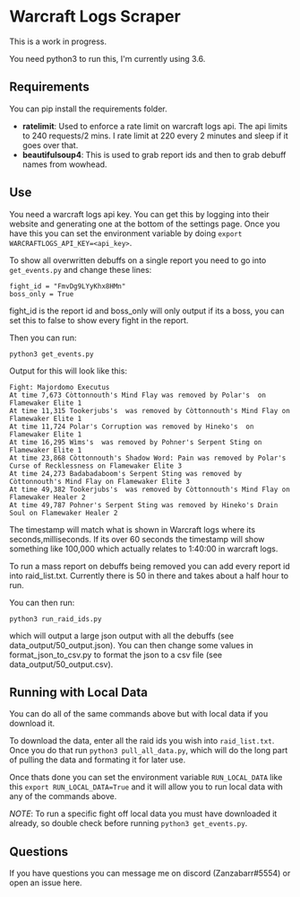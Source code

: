 # Warcraft Logs Scraper
This is a work in progress.

You need python3 to run this, I'm currently using 3.6.

## Requirements
You can pip install the requirements folder.

* **ratelimit**: Used to enforce a rate limit on warcraft logs api. The api limits to 240 requests/2 mins. I rate limit at 220 every 2 minutes and sleep if it goes over that.
* **beautifulsoup4**: This is used to grab report ids and then to grab debuff names from wowhead.

## Use
You need a warcraft logs api key. You can get this by logging into their website and generating one at the bottom of the settings page. Once you have this you can set the environment variable by doing ```export WARCRAFTLOGS_API_KEY=<api_key>```.

To show all overwritten debuffs on a single report you need to go into ```get_events.py``` and change these lines:
```
fight_id = "FmvDg9LYyKhx8HMn"
boss_only = True
```
fight_id is the report id and boss_only will only output if its a boss, you can set this to false to show every fight in the report.

Then you can run:
```
python3 get_events.py
```

Output for this will look like this:
```
Fight: Majordomo Executus
At time 7,673 Còttonnouth's Mind Flay was removed by Polar's  on Flamewaker Elite 1
At time 11,315 Tookerjubs's  was removed by Còttonnouth's Mind Flay on Flamewaker Elite 1
At time 11,724 Polar's Corruption was removed by Hineko's  on Flamewaker Elite 1
At time 16,295 Wìms's  was removed by Pohner's Serpent Sting on Flamewaker Elite 1
At time 23,868 Còttonnouth's Shadow Word: Pain was removed by Polar's Curse of Recklessness on Flamewaker Elite 3
At time 24,273 Badabadaboom's Serpent Sting was removed by Còttonnouth's Mind Flay on Flamewaker Elite 3
At time 49,382 Tookerjubs's  was removed by Còttonnouth's Mind Flay on Flamewaker Healer 2
At time 49,787 Pohner's Serpent Sting was removed by Hineko's Drain Soul on Flamewaker Healer 2
```
The timestamp will match what is shown in Warcraft logs where its seconds,milliseconds. If its over 60 seconds the timestamp will show something like 100,000 which actually relates to 1:40:00 in warcraft logs.


To run a mass report on debuffs being removed you can add every report id into raid_list.txt. Currently there is 50 in there and takes about a half hour to run.

You can then run:
```
python3 run_raid_ids.py
```
which will output a large json output with all the debuffs (see data_output/50_output.json). You can then change some values in format_json_to_csv.py to format the json to a csv file (see data_output/50_output.csv).

## Running with Local Data
You can do all of the same commands above but with local data if you download it.

To download the data, enter all the raid ids you wish into ```raid_list.txt```. Once you do that run ```python3 pull_all_data.py```, which will do the long part of pulling the data and formating it for later use.

Once thats done you can set the environment variable ```RUN_LOCAL_DATA``` like this ```export RUN_LOCAL_DATA=True``` and it will allow you to run local data with any of the commands above.

*NOTE*: To run a specific fight off local data you must have downloaded it already, so double check before running ```python3 get_events.py```.

## Questions
If you have questions you can message me on discord (Zanzabarr#5554) or open an issue here.
